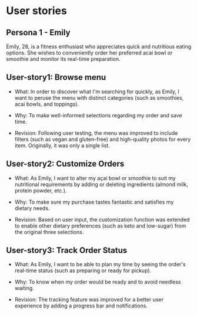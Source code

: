 # User stories

## Persona 1 - Emily
Emily, 28, is a fitness enthusiast who appreciates quick and nutritious eating options. She wishes to conveniently order her preferred acai bowl or smoothie and monitor its real-time preparation.

## User-story1: Browse menu
- What: In order to discover what I'm searching for quickly, as Emily, I want to peruse the menu with distinct categories (such as smoothies, acai bowls, and toppings).

- Why: To make well-informed selections regarding my order and save time.

- Revision: Following user testing, the menu was improved to include filters (such as vegan and gluten-free) and high-quality photos for every item. Originally, it was only a single list.

## User-story2: Customize Orders
- What: As Emily, I want to alter my açaí bowl or smoothie to suit my nutritional requirements by adding or deleting ingredients (almond milk, protein powder, etc.).

- Why: To make sure my purchase tastes fantastic and satisfies my dietary needs.

- Revision: Based on user input, the customization function was extended to enable other dietary preferences (such as keto and low-sugar) from the original three selections.

## User-story3: Track Order Status
- What: As Emily, I want to be able to plan my time by seeing the order's real-time status (such as preparing or ready for pickup).

- Why: To know when my order would be ready and to avoid needless waiting.

- Revision: The tracking feature was improved for a better user experience by adding a progress bar and notifications.